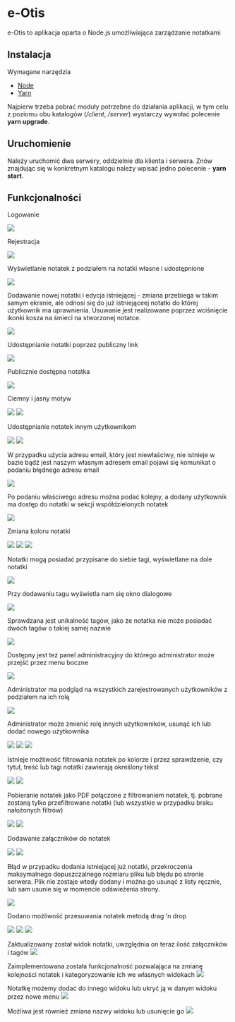 # e-Otis

e-Otis to aplikacja oparta o Node.js umożliwiająca zarządzanie notatkami

## Instalacja

Wymagane narzędzia

-   [Node](https://nodejs.org/en/)
-   [Yarn](https://classic.yarnpkg.com/en/docs/install#windows-stable)

Najpierw trzeba pobrać moduły potrzebne do działania aplikacji, w tym celu z poziomu obu katalogów (_/client_, _/server_) wystarczy wywołać polecenie **yarn upgrade**.

## Uruchomienie

Należy uruchomić dwa serwery, oddzielnie dla klienta i serwera. Znów znajdując się w konkretnym katalogu należy wpisać jedno polecenie - **yarn start**.

## Funkcjonalności

Logowanie

![](https://github.com/damianborowy/e-otis/blob/master/images/login.png)

Rejestracja

![](https://github.com/damianborowy/e-otis/blob/master/images/register.png)

Wyświetlanie notatek z podziałem na notatki własne i udostępnione

![](https://github.com/damianborowy/e-otis/blob/master/images/main.png)

Dodawanie nowej notatki i edycja istniejącej - zmiana przebiega w takim samym ekranie, ale odnosi się do już istniejąceej notatki do której użytkownik ma uprawnienia.
Usuwanie jest realizowane poprzez wciśnięcie ikonki kosza na śmieci na stworzonej notatce.

![](https://github.com/damianborowy/e-otis/blob/master/images/note%20edit.png)

Udostępnianie notatki poprzez publiczny link

![](https://github.com/damianborowy/e-otis/blob/master/images/share%20public.png)

Publicznie dostępna notatka

![](https://github.com/damianborowy/e-otis/blob/master/images/public%20note.png)

Ciemny i jasny motyw

![](https://github.com/damianborowy/e-otis/blob/master/images/dark%20theme.png)
![](https://github.com/damianborowy/e-otis/blob/master/images/light%20theme.png)

Udostępnianie notatek innym użytkownikom

![](https://github.com/damianborowy/e-otis/blob/master/images/share%20menu.png)
![](https://github.com/damianborowy/e-otis/blob/master/images/share%20to%20user.png)

W przypadku użycia adresu email, który jest niewłaściwy, nie istnieje w bazie bądź jest naszym własnym adresem email pojawi się komunikat o podaniu błędnego adresu email

![](https://github.com/damianborowy/e-Otis/blob/master/images/share%20to%20user%20error.png)

Po podaniu właściwego adresu można podać kolejny, a dodany użytkownik ma dostęp do notatki w sekcji współdzielonych notatek

![](https://github.com/damianborowy/e-Otis/blob/master/images/shared%20to%20user.png)

Zmiana koloru notatki

![](https://github.com/damianborowy/e-Otis/blob/master/images/green%20note.png)
![](https://github.com/damianborowy/e-Otis/blob/master/images/blue%20note.png)
![](https://github.com/damianborowy/e-Otis/blob/master/images/red%20note.png)

Notatki mogą posiadać przypisane do siebie tagi, wyświetlane na dole notatki

![](https://github.com/damianborowy/e-Otis/blob/master/images/note%20tags.png)

Przy dodawaniu tagu wyświetla nam się okno dialogowe

![](https://github.com/damianborowy/e-Otis/blob/master/images/add%20tag.png)

Sprawdzana jest unikalność tagów, jako że notatka nie może posiadać dwóch tagów o takiej samej nazwie

![](https://github.com/damianborowy/e-Otis/blob/master/images/add%20tag%20error.png)

Dostępny jest też panel administracyjny do którego administrator może przejść przez menu boczne

![](https://github.com/damianborowy/e-Otis/blob/master/images/admin%20panel%20button.png)

Administrator ma podgląd na wszystkich zarejestrowanych użytkowników z podziałem na ich rolę

![](https://github.com/damianborowy/e-Otis/blob/master/images/admin%20panel.png)

Administrator może zmienić rolę innych użytkowników, usunąć ich lub dodać nowego użytkownika

![](https://github.com/damianborowy/e-Otis/blob/master/images/role%20change.png)
![](https://github.com/damianborowy/e-Otis/blob/master/images/delete%20user.png)
![](https://github.com/damianborowy/e-Otis/blob/master/images/add%20new%20user.png)

Istnieje możliwość filtrowania notatek po kolorze i przez sprawdzenie, czy tytuł, treść lub tagi notatki zawierają określony tekst

![](https://github.com/damianborowy/e-Otis/blob/master/images/filter.png)
![](https://github.com/damianborowy/e-Otis/blob/master/images/filter%20green.png)

Pobieranie notatek jako PDF połączone z filtrowaniem notatek, tj. pobrane zostaną tylko przefiltrowane notatki (lub wszystkie w przypadku braku nałożonych filtrów)

![](https://github.com/damianborowy/e-Otis/blob/master/images/save%20as%20pdf.png)
![](https://github.com/damianborowy/e-Otis/blob/master/images/pdf.png)

Dodawanie załączników do notatek

![](https://github.com/damianborowy/e-Otis/blob/master/images/attachments%20dialog.png)
![](https://github.com/damianborowy/e-Otis/blob/master/images/attachments%20new.png)

Błąd w przypadku dodania istniejącej już notatki, przekroczenia maksymalnego dopuszczalnego rozmiaru pliku lub błędu po stronie serwera. Plik nie zostaje wtedy dodany i można go usunąć z listy ręcznie, lub sam usunie się w momencie odświeżenia strony.

![](https://github.com/damianborowy/e-Otis/blob/master/images/attachments%20error.png)

Dodano możliwość przesuwania notatek metodą drag 'n drop

![](https://github.com/damianborowy/e-Otis/blob/master/images/drag%20first.png)
![](https://github.com/damianborowy/e-Otis/blob/master/images/drag%20second.png)
![](https://github.com/damianborowy/e-Otis/blob/master/images/drag%20third.png)

Zaktualizowany został widok notatki, uwzględnia on teraz ilość załączników i tagów
![](https://github.com/damianborowy/e-Otis/blob/master/images/new%20note.png)

Zaimplementowana została funkcjonalność pozwalająca na zmianę kolejności notatek i kategoryzowanie ich we własnych widokach
![](https://github.com/damianborowy/e-Otis/blob/master/images/views.png)

Notatkę możemy dodać do innego widoku lub ukryć ją w danym widoku przez nowe menu
![](https://github.com/damianborowy/e-Otis/blob/master/images/note%20view%20menu.png)

Możliwa jest również zmiana nazwy widoku lub usunięcie go
![](https://github.com/damianborowy/e-Otis/blob/master/images/view%20settings.png)
